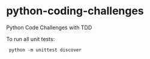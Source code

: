 # python-coding-challenges
Python Code Challenges with TDD

To run all unit tests:
````
 python -m unittest discover
````

 


